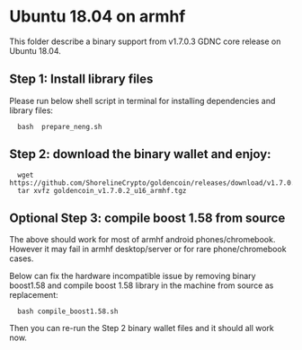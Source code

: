 # Ubuntu 18.04 on armhf

This folder describe a binary support from v1.7.0.3 GDNC core release on Ubuntu 18.04.

## Step 1: Install library files
Please run below shell script in terminal for installing dependencies and library files:
```
  bash  prepare_neng.sh
```

## Step 2: download the binary wallet and enjoy:
```
  wget  https://github.com/ShorelineCrypto/goldencoin/releases/download/v1.7.0.2/goldencoin_v1.7.0.2_u16_armhf.tgz
  tar xvfz goldencoin_v1.7.0.2_u16_armhf.tgz
```

## Optional Step 3: compile boost 1.58 from source

The above should work for most of armhf android phones/chromebook. However it may fail in armhf desktop/server or for rare phone/chromebook cases.

Below can fix the hardware incompatible issue by removing binary boost1.58 and compile boost 1.58 library in the machine from source 
as replacement:
 
```
  bash compile_boost1.58.sh
```

Then you can re-run the Step 2 binary wallet files and it should all work now. 

